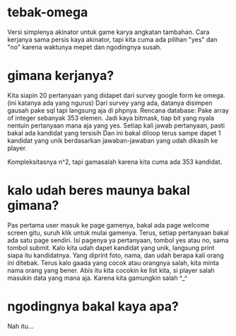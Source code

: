 # tebak-omega
Versi simplenya akinator untuk game karya angkatan tambahan. Cara kerjanya sama persis kaya akinator, tapi kita cuma ada pilihan "yes" dan "no" karena waktunya mepet dan ngodingnya susah.

# gimana kerjanya?
Kita siapin 20 pertanyaan yang didapet dari survey google form ke omega. (ini katanya ada yang ngurus)
Dari survey yang ada, datanya disimpen gausah pake sql tapi langsung aja di phpnya.
Rencana database:
  Pake array of integer sebanyak 353 elemen.
  Jadi kaya bitmask, tiap bit yang nyala nentuin pertanyaan mana aja yang yes.
Setiap kali jawab pertanyaan, pasti bakal ada kandidat yang tersisih
Dan ini bakal diloop terus sampe dapet 1 kandidat yang unik berdasarkan jawaban-jawaban yang udah dikasih ke player.

Kompleksitasnya n^2, tapi gamasalah karena kita cuma ada 353 kandidat.

# kalo udah beres maunya bakal gimana?
Pas pertama user masuk ke page gamenya, bakal ada page welcome screen gitu, suruh klik untuk mulai gamenya.
Terus, setiap pertanyaan bakal ada satu page sendiri. Isi pagenya ya pertanyaan, tombol yes atau no, sama tombol submit.
Kalo kita udah dapet kandidat yang unik, langsung print siapa itu kandidatnya.
Yang diprint foto, nama, dan udah berapa kali orang ini ditebak.
Terus kalo gaada yang cocok atau orangnya salah, kita minta nama orang yang bener.
Abis itu kita cocokin ke list kita, si player salah masukin data yang mana aja. Karena kita gamungkin salah ^_^

# ngodingnya bakal kaya apa?
Nah itu...
